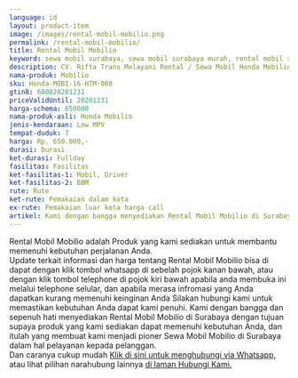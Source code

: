 ```yaml
---
language: id
layout: product-item
image: /images/rental-mobil-mobilio.png
permalink: /rental-mobil-mobilio/
title: Rental Mobil Mobilio
keyword: sewa mobil surabaya, sewa mobil surabaya murah, rental mobil surabaya, rental mobil surabaya murah, riftatrans, CV. Rifta Trans, riftatrans.com, sewa mobil di surabaya, rental mobil di surabaya
description: CV. Rifta Trans Melayani Rental / Sewa Mobil Honda Mobilio di Surabaya paling Murah dan terpercaya di Jawa timur Hubungi kami Call/WA di 082257523695
nama-produk: Mobilio
sku: Honda-MOBI-16-HTM-008
gtin8: 600820201231
priceValidUntil: 20201231 
harga-schema: 650000
nama-produk-asli: Honda Mobilio
jenis-kendaraan: Low MPV
tempat-duduk: 7
harga: Rp. 650.000,-
durasi: Durasi
ket-durasi: Fullday
fasilitas: Fasilitas
ket-fasilitas-1: Mobil, Driver
ket-fasilitas-2: BBM
rute: Rute
ket-rute: Pemakaian dalam kota
ex-rute: Pemakaian luar kota harga call
artikel: Kami dengan bangga menyediakan Rental Mobil Mobilio di Surabaya dengan tujuan supaya produk yang kami sediakan dapat memenuhi kebutuhan Anda, dan kami adalah pioner Sewa Mobil Mobilio di Surabaya yang menggunakan teknologi online serta dalam hal pelayanan kepada pelanggan.
---
```

Rental Mobil Mobilio adalah Produk yang kami sediakan untuk membantu memenuhi kebutuhan perjalanan Anda.<br>Update terkait informasi dan harga tentang Rental Mobil Mobilio bisa di dapat dengan klik tombol whatsapp di sebelah pojok kanan bawah, atau dengan klik tombol telephone di pojok kiri bawah apabila anda membuka ini melalui telephone selular, dan apabila merasa infromasi yang Anda dapatkan kurang memenuhi keinginan Anda Silakan hubungi kami untuk memastikan kebutuhan Anda dapat kami penuhi. Kami dengan bangga dan sepenuh hati menyediakan Rental Mobil Mobilio di Surabaya dengan tujuan supaya produk yang kami sediakan dapat memenuhi kebutuhan Anda, dan itulah yang membuat kami menjadi pioner Sewa Mobil Mobilio di Surabaya dalam hal pelayanan kepada pelanggan.<br>
Dan caranya cukup mudah <a href="https://web.whatsapp.com/send?phone=6282257523695&text=Hallo,%20CS%20riftatrans.com">Klik di sini untuk menghubungi via Whatsapp,</a> atau lihat pilihan narahubung lainnya <a href="/kontak-kami/">di laman Hubungi Kami.</a>